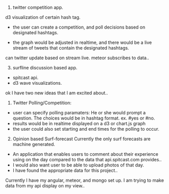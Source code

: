 1) twitter competition app.

d3 visualization of certain hash tag. 

- the user can create a competition, and poll decisions based on designated hashtags. 

- the graph would be adjusted in realtime, and there would be a live stream of tweets that contain the designated hashtags. 

can twitter update based on stream live. 
meteor subscribes to data..

3) surfline discussion based app. 
 - spitcast api.
 - d3 wave visualizations. 


 ok I have two new ideas that I am excited about..

1. Twitter Polling/Competition:
- user can specify polling paramaters: He or she would prompt a question. The choices would be in hashtag format. ex. #yes or #no.
- results would be in realtime displayed on a d3 or chart.js graph
- the user could also set starting and end times for the polling to occur.

2. Opinion based Surf-forecast
Currently the only surf forecasts are machine generated. 
- An application that enables users to comment about their experience using on the day compared to the data that api.spitcast.com provides.. 
- I would also want user to be able to upload photos of that day. 
- I have found the appropriate data for this project.. 


Currently I have my angular, meteor, and mongo set up. I am trying to make data from my api display on my view..